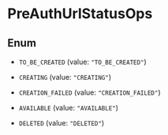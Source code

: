 

# PreAuthUrlStatusOps

## Enum


* `TO_BE_CREATED` (value: `"TO_BE_CREATED"`)

* `CREATING` (value: `"CREATING"`)

* `CREATION_FAILED` (value: `"CREATION_FAILED"`)

* `AVAILABLE` (value: `"AVAILABLE"`)

* `DELETED` (value: `"DELETED"`)



